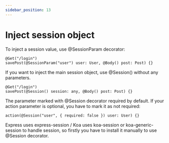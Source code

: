 ```yaml
---
sidebar_position: 13
---
```


# Inject session object

To inject a session value, use @SessionParam decorator:

```
@Get("/login")
savePost(@SessionParam("user") user: User, @Body() post: Post) {}
```

If you want to inject the main session object, use @Session() without any parameters.

```
@Get("/login")
savePost(@Session() session: any, @Body() post: Post) {}
```

The parameter marked with @Session decorator required by default. If your action parameter is optional, you have to mark it as not required:

```
action(@Session("user", { required: false }) user: User) {}
```

Express uses express-session / Koa uses koa-session or koa-generic-session to handle session, so firstly you have to install it manually to use @Session decorator.
